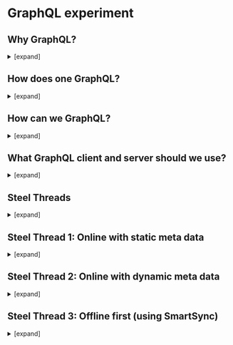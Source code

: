# GraphQL experiment


## Why GraphQL?
<details><summary>[expand]</summary>

**We want to build react native UI components with a clean separation from data sources**. 

Components should have a language to express their data needs (queries) or data changes (mutations) and we should have a runtime that understands that language and talks to our back-end servers and/or local stores on the mobile client.

Such a data query language alreadys exists and is called [**GraphQL**](http://graphql.org/).

It allows clients to define the structure of the data required, and exactly the same structure of the data is returned from the server. It is a strongly typed runtime which allows clients to dictate what data is needed. This avoids both the problems of over-fetching as well as under-fetching of data.

[source](https://en.wikipedia.org/wiki/GraphQL)

</details>

## How does one GraphQL?
<details><summary>[expand]</summary>

Typically one has a GraphQL client that talks to a GraphQL server.

### Client responsibilities
- send queries to the server,
- cache data returned by the server,
- keep local cache consistent after a mutation,
- provide integration with UI framework (composition of queries and decomposition of responses).

The UI integration is usually done by wrapping a component into a higher level component (HOC) which takes care of fetching the data and making it available to the component through its props (in the React case).

### Server responsibilities
- provide integration with back-end (decomposition of queries and composition of results),
- execute the requested mutations and queries.

The back-end integration is usually done through "resolvers" that can do things like get object by id, run query or mutation (which are defined in the schema).

Major GraphQL clients include Apollo Client and Relay. GraphQL servers are available for multiple languages, including JavaScript, Python, Ruby, Java, C#, Scala, Go, Elixir, Erlang, PHP, and Clojure. 

</details>


## How can we GraphQL?
<details><summary>[expand]</summary>

We need the GraphQL resolved in the mobile client.

For two reasons:
- our servers do not speak GraphQL (currently),
- we want to support the offline case with the same UI code/components.

### Are apps usually running a server in their client? ###
No.

However web apps sometimes do server side rendering (SSR): they pre-render the HTML on the server to speed up load time of JavaScript applications.
In essence, SSR means running the client on the server, which is equivalent to running a server on a client.

### Should the GraphQL server run in "native-land" or "javascript-land"? ###
There are no GraphQL server implementations available in Objective-C or Swift and therefore the "native-land" approach is probably not viable for iOS. Also a "native-land" approach could mean duplicate implementations.

### Conclusion
We should have a JavaScript GraphQL client and server running in "javascript-land" and use our native modules (aka bridges) to talk to our back-end servers and/or local stores.

</details>

## What GraphQL client and server should we use?

<details><summary>[expand]</summary>

There are several options:
- [Relay (by Facebook)](https://facebook.github.io/relay/)
- [Apollo](https://www.apollographql.com/)

There are good resources online comparing both. See [this one](https://blog.graph.cool/relay-vs-apollo-comparing-graphql-clients-for-react-apps-b40af58c1534) or [that one](https://www.codazen.com/choosing-graphql-client-apollo-vs-relay/).

We decided to prototype with **Apollo** for the following reasons:
- easier learning curve,
- arguably just as feature rich,
- supports SSR (server side rendering) out of the box - see [here](https://www.apollographql.com/docs/react/features/server-side-rendering.html#server-rendering),
- adoption has been steadily increasing and is now outpacing relay - see [apollo](https://www.npmjs.com/package/apollo-client) vs [relay](https://www.npmjs.com/package/graphql-relay).

With more time, we would prototype with Relay as well.

</details>

## Steel Threads

<details><summary>[expand]</summary>

To establish feasibility of the above approach and determine work needed in support libraries, we want to build sample proof-of-concept applications of increasing complexities.

1. (Steel Thread 1) Application that knows the object types and field sets it deals with at compile time and works only online
2. (Steel Thread 2) 1 but with fields sets known at run time (layout driven)
3. (Steel Thread 3) 1 but working offline also

Not in scope:
- When both object types and field sets are known at run time (generic object browser),
- Run time meta data (2) and offline,
- Abstracting styles away from UI components (to be able to swap 'design').

### Application

The sample application is a simple To Do application.

It should have a screen listing the To Do's and a 'Add' button to create a new To Do.

A To Do should have:
- a title,
- due date, 
- owner (lookup field),
- status (done or not).

The list screen should:
- show the todos,
- allow user to refresh (with a pull to request),
- allow user to change status of a to do,
- allow user to delete a to do.

The add screen should:
- allow user to choose a title,
- allow user to pick a due date with a picker,
- allow user to pick owner with a pick list.


### Notes

This application allows us to exercise the following GraphQL features:
- queries (including refetch),
- mutations that modify a record in place (the status change),
- mutations that create or delete records (and the cache beyond the record).

This application does NOT exercise the following GraphQL features:
- queries with pagination,
- subscriptions.

</details>

## Steel Thread 1: Online with static meta data

<details><summary>[expand]</summary>

See [STEPS](https://github.com/wmathurin/SimpleApollo/blob/dev/STEPS.md) for a step by step history of the development of the application.

### GrapQL client and server
For the GraphQL client, we used the [Apollo GraphQL client](https://github.com/apollographql/apollo-client).
For the GraphQL server (SSR support), we used [Apollo Schema Link](https://www.apollographql.com/docs/link/links/schema.html).

### UI components

We composed 3rd party UI components to build our UI. We did not do any styling beyond the occasional `flex:1` to stretch a component or a few color changes.

We used the following UI libraries:
- [react native elements](https://github.com/react-native-training/react-native-elements/tree/v1.0.0-beta3),
- [react native vector icons](https://github.com/oblador/react-native-vector-icons),
- [react native date picker](https://github.com/xgfe/react-native-datepicker),
- [react native modal selector](https://github.com/peacechen/react-native-modal-selector).

### Key code

Code that would typically reside on the server:
- [schema](https://github.com/wmathurin/SimpleApollo/blob/8_todo_app_android_support_pull_to_refresh/js/gqlServer/schema.js),
- [resolvers](https://github.com/wmathurin/SimpleApollo/blob/8_todo_app_android_support_pull_to_refresh/js/gqlServer/restAPIResolvers.js).

Code that would typically reside on the client:
- [queries](https://github.com/wmathurin/SimpleApollo/blob/8_todo_app_android_support_pull_to_refresh/js/gql/queries.js),
- [helper class](https://github.com/wmathurin/SimpleApollo/blob/8_todo_app_android_support_pull_to_refresh/js/gql/client.js) to build GraphQL client.

Key components:
- [component for list](https://github.com/wmathurin/SimpleApollo/blob/8_todo_app_android_support_pull_to_refresh/js/components/TaskList.js) and [list item](https://github.com/wmathurin/SimpleApollo/blob/8_todo_app_android_support_pull_to_refresh/js/components/TaskListItem.js),
- [component for creating a new to do](https://github.com/wmathurin/SimpleApollo/blob/8_todo_app_android_support_pull_to_refresh/js/components/TaskCreator.js),
- [component for changing status](https://github.com/wmathurin/SimpleApollo/blob/8_todo_app_android_support_pull_to_refresh/js/components/TaskToggler.js).

One important thing to understand is [Apollo caching](https://www.apollographql.com/docs/react/advanced/caching.html). For updates (like changing the status of a to do), there is nothing special to do in the app code. However when adding/deleting records, the cache needs to be updated or invalidated by the app otherwise lists will not show the added/deleted rectod. For more information, see the [Apollo doc](https://www.apollographql.com/docs/react/advanced/caching.html#after-mutations). 

In the sample app: 
- the cache changes on add are done [here](https://github.com/wmathurin/SimpleApollo/blob/8_todo_app_android_support_pull_to_refresh/js/components/TaskCreator.js#L64),
- the cache changes on delete are done [here](https://github.com/wmathurin/SimpleApollo/blob/8_todo_app_android_support_pull_to_refresh/js/components/TaskListItem.js#L431).

### Findings

The bulk of the time was learning GraphQL/Apollo. Running the apollo server library along side the apollo client library was pretty easy.
Switching from mock resolvers to resolvers using REST APIs was very fast (and did not require any code change in the UI).
There might not be much code that needs to move to support libraries.

</details>

## Steel Thread 2: Online with dynamic meta data

<details><summary>[expand]</summary>

Dynamic meta data can mean different things:
- the application might know all the object types it is dealing with (and their relationships) but not know all the fields it needs to fetch and/or display,
- the application might not know all the object types or relationships (universal record browser).

For 'Steel Thread 2', I prototyped the first use case (dynamic field sets).
For the code see [here](https://github.com/wmathurin/SimpleApollo/tree/9_todo_app_dynamic_fields/js).

### Dynamic field sets 
We added a custom scalar type to represent arbitrary field sets.
We used [graphql-type-json](https://github.com/taion/graphql-type-json).

The schema for Task and User now looks like:
```javascript
interface SObject {
    Id: String!
    fields: JSON!
}

type Task implements SObject {
    Id: String!
    fields: JSON!
    owner: Person!
}
```

There are new types to describe meta data and a query to get the layout also:
```javascript
enum Mode {
    Create
    Edit
    View    
}

enum FieldType {
    String
    DateTime
    Boolean
    Reference
    Number
    Picklist
}

type FieldSpec {
    Id: String!
    name: String!
    type: FieldType
    label: String!
}

type Query {
    taskLayout (mode: Mode!): [FieldSpec]
}
```

In the Rest API resolver, we made use of ui-api to get layout and fields information
```javascript
const uiLayout = (objType, mode, callback, error) => net.sendRequest('/services/data', `/${net.getApiVersion()}/ui-api/layout/${objType}`, callback, error, "GET", {mode : mode})
const uiObjectInfo = (objType, callback, error) => net.sendRequest('/services/data', `/${net.getApiVersion()}/ui-api/object-info/${objType}`, callback, error)

```

We added a DataLoader to limit fetching the fields information.
For instance to get Tasks, we first get the list of fields, then build a SOQL query from it.
```javascript
tasks: () => {
	    		return objectFieldsLoader.load('Task__c')
	    			.then((infos) => { 
	    				fieldInfos = infos; 
	    				return netQuery(`select ${Object.keys(fieldInfos).join(',')} from Task__c LIMIT 256`)
	    			})
					.then((response) => { 
						return processTaskSoqlResponse(fieldInfos, response) 
					})
	    	},
```

We added a new class [EditField](https://github.com/wmathurin/SimpleApollo/blob/9_todo_app_dynamic_fields/js/components/EditField.js), to render any fields during edit. NB: At this point, we only support String and DateTime.

Edit fields are not hardcoded in `TaskCreator` (except for relationship fields).
Instead `TaskCreator` first queries the task layout for create (using the `taskLayout` graphql query we showed above) and iterates through the `FieldSpec`s and create `EditField` out of them.


### Findings
By using a custom scalar type (JSON) to represent arbitrary field sets, we are able to support dynamic field sets with GraphQL.
Such JSON fields are opaque to the GraphQL client and therefore the app and resolvers will have to be careful when manipulating them.

Cache consistency will require some manual work in the app. In our app, we had to manually update the cache when changing the status of a todo: see [here](https://github.com/wmathurin/SimpleApollo/blob/9_todo_app_dynamic_fields/js/components/TaskToggler.js).

If some queries bring more fields than others for the same record, one might have to `refetch` more often or use different types based on the field sets.

### More dynamic apps
If your application requires more than dynamic fields sets, if the object types or relationships are not known, you can still use GraphQL.
An extreme implementation could have no types in the schema and simply queries that mirror the Rest API backend: e.g. queries that take type, id, mode (or layout id) and return JSON.

GraphQL would not help with type checking, avoiding over fetching, getting related objects elegantly or maintaining consistency across UI components. 
It would still help with separating data sources from UI: your UI components would still be "pure" views (only getting data through props), and the GraphQL client's HOC (high order component) would still provide a way to combine the requests of all the UI components and distribute back the responses to all components.

Our recommendation is to use strong types whenever possible (see data in Steel Thread 1 or meta data in Steel Thread 2), dynamic fields (see Task in Steel Thread 2) if required and arbitrary JSON responses only when unavoidable.

</details>

## Steel Thread 3: Offline first (using SmartSync)

<details><summary>[expand]</summary>

Steel thread 3 uses Steel thread 2's schema but does not actually fetches layout or object info from server.
(As of Mobile SDK 6.1, we don't have a sync target to get metadata out of the box - but it's coming in Mobile SDK 6.2)

### Store and syncs configs

The store schema is defined using the following config file
```javascript
{
  "soups": [
    {
      "soupName": "Task__c",
      "indexes": [
        { "path": "Id", "type": "string"},
        { "path": "OwnerId", "type": "string"},
        { "path": "__local__", "type": "string"}
      ]
    },
    {
    "soupName": "User",
    "indexes": [
        { "path": "Id", "type": "string"},
        { "path": "__local__", "type": "string"}
      ]
    }
  ]
}
```

The syncs are defined using the following config file
```javascript
{
  "syncs": [
    {
      "syncName": "syncDownTasks",
      "syncType": "syncDown",
      "soupName": "Task__c",
      "target": {"type":"soql", "query":"select Id, Name, FORMAT(CreatedDate), FORMAT(Due_Date__c), Done__c, OwnerId from Task__c"},
      "options": {"mergeMode":"OVERWRITE"}
    },
    {
      "syncName": "syncDownUsers",
      "syncType": "syncDown",
      "soupName": "User",
      "target": {"type":"soql", "query":"select Id, FirstName, LastName from User"},
      "options": {"mergeMode":"OVERWRITE"}
    },
    {
      "syncName": "syncUpTasks",
      "syncType": "syncUp",
      "soupName": "Task__c",
      "options": {"fieldlist":["Name", "Due_Date__c", "Done__c"], "mergeMode":"OVERWRITE"}
    }
  ]
}
```

### SmartSync Resolvers

A new set of resolvers was implemented.

To seemlessly work offline or online, we implemented a reSync javascript method that returns a promise that resolves whether sync succeeeded or failed.
```javascript
const promiserNoRejection = (func) => {
    // resolves promise from success and error callback
}

const reSync = promiserNoRejection(smartsync.reSync);
```

Queries:
- people: (re)sync down the users and then queries smartstore,
- tasks: (re)sync up the tasks, (re)sync down the tasks and then queries smartstore (filtering out locally deleted records) => **that way when doing a pull to refresh the data gets synched**,
- taskLayout: returns hard-coded meta data.

Mutations:
- addTask: create a new task locally in SmartStore and set the locally created flag to true,
- updateTask: update task in SmartStore and set the locally deleted flag to true,
- deleteTask: mark task in SmartStore as locally deleted.

For sync up to work, we had to make sure that dates stored in smartstore were in the ISO format.
For that purpose we added a helper function and ran any created or updated to task through before saving it.

```javascript
const fixDateFields = (obj) => {
    Object.keys(obj).map((key) => {
        const value = obj[key]
        if (value instanceof Date || (typeof value === 'string' && !isNaN(new Date(value).getTime()))) {
            obj[key] = new Date(value).toISOString()
        }
    })
    return obj
}
```

</details>

